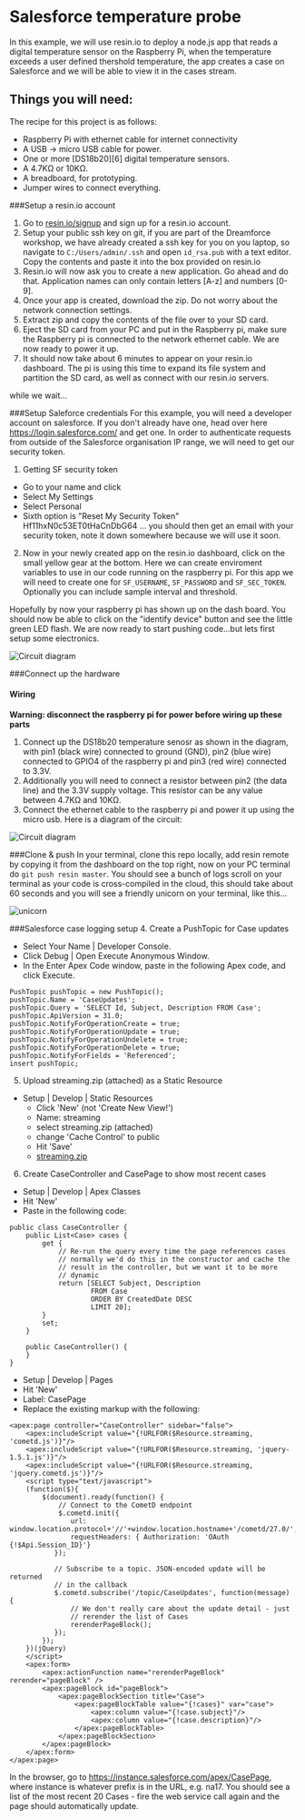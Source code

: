 # Salesforce temperature probe
In this example, we will use resin.io to deploy a node.js app that reads a digital temperature sensor on the Raspberry Pi, when the temperature exceeds a user defined thershold temperature, the app creates a case on Salesforce and we will be able to view it in the cases stream.

## Things you will need:

The recipe for this project is as follows:

* Raspberry Pi with ethernet cable for internet connectivity
* A USB -> micro USB cable for power.
* One or more [DS18b20][6] digital temperature sensors.
* A 4.7KΩ or 10KΩ.
* A breadboard, for prototyping.
* Jumper wires to connect everything.

###Setup a resin.io account
1. Go to [resin.io/signup](https://alpha.resin.io/signup) and sign up for a resin.io account.
1. Setup your public ssh key on git, if you are part of the Dreamforce workshop, we have already created a ssh key for you on you laptop, so navigate to `C:/Users/admin/.ssh` and open `id_rsa.pub` with a text editor. Copy the contents and paste it into the box provided on resin.io
2. Resin.io will now ask you to create a new application. Go ahead and do that. Application names can only contain letters [A-z] and numbers [0-9].
3. Once your app is created, download the zip. Do not worry about the network connection settings.
4. Extract zip and copy the contents of the file over to your SD card.
5. Eject the SD card from your PC and put in the Raspberry pi, make sure the Raspberry pi is connected to the network ethernet cable. We are now ready to power it up.
6. It should now take about 6 minutes to appear on your resin.io dashboard. The pi is using this time to expand its file system and partition the SD card, as well as connect with our resin.io servers.

while we wait...

###Setup Saleforce credentials
For this example, you will need a developer account on salesforce. If you don't already have one, head over here https://login.salesforce.com/ and get one.
In order to authenticate requests from outside of the Salesforce organisation IP range, we will need to get our security token.
1. Getting SF security token
 + Go to your name and click
 + Select My Settings
 + Select Personal
 + Sixth option is "Reset My Security Token" Hf11hxN0c53ET0tHaCnDbG64
... you should then get an email with your security token, note it down somewhere because we will use it soon.

2. Now in your newly created app on the resin.io dashboard, click on the small yellow gear at the bottom. Here we can create enviroment variables to use in our code running on the raspberry pi. For this app we will need to create one for `SF_USERNAME`, `SF_PASSWORD` and `SF_SEC_TOKEN`. Optionally you can include sample interval and threshold.

Hopefully by now your raspberry pi has shown up on the dash board. You should now be able to click on the "identify device" button and see the little green LED flash. We are now ready to start pushing code...but lets first setup some electronics.

![Circuit diagram](/docs/images/env_vars.png)

###Connect up the hardware
#### Wiring

**Warning: disconnect the raspberry pi for power before wiring up these parts**

1. Connect up the DS18b20 temperature senosr as shown in the diagram, with pin1 (black wire) connected to ground (GND), pin2 (blue wire) connected to GPIO4 of the raspberry pi and pin3 (red wire) connected to 3.3V.
1. Additionally you will need to connect a resistor between pin2 (the data line) and the 3.3V supply voltage. This resistor can be any value between 4.7KΩ and 10KΩ.
1. Connect the ethernet cable to the raspberry pi and power it up using the micro usb.
Here is a diagram of the circuit:

![Circuit diagram](/docs/images/SF_tempsensor_bb.png)


###Clone & push
In your terminal, clone this repo locally, add resin remote by copying it from the dashboard on the top right, now on your PC terminal do `git push resin master`.
You should see a bunch of logs scroll on your terminal as your code is cross-compiled in the cloud, this should take about 60 seconds and you will see a friendly unicorn on your terminal, like this...

![unicorn](/docs/images/unicorn.png)


###Salesforce case logging setup
4. Create a PushTopic for Case updates

 - Select Your Name | Developer Console.
 - Click Debug | Open Execute Anonymous Window.
 - In the Enter Apex Code window, paste in the following Apex code, and click Execute.

```
PushTopic pushTopic = new PushTopic();
pushTopic.Name = 'CaseUpdates';
pushTopic.Query = 'SELECT Id, Subject, Description FROM Case';
pushTopic.ApiVersion = 31.0;
pushTopic.NotifyForOperationCreate = true;
pushTopic.NotifyForOperationUpdate = true;
pushTopic.NotifyForOperationUndelete = true;
pushTopic.NotifyForOperationDelete = true;
pushTopic.NotifyForFields = 'Referenced';
insert pushTopic;
```

5. Upload streaming.zip (attached) as a Static Resource
 - Setup | Develop | Static Resources
   - Click 'New' (not 'Create New View!')
   - Name: streaming
   - select streaming.zip (attached)
   - change 'Cache Control' to public
   - Hit 'Save'
   - [streaming.zip](https://dl.dropboxusercontent.com/u/9795699/streaming.zip "streaming.zip")

6. Create CaseController and CasePage to show most recent cases
 - Setup | Develop | Apex Classes
 - Hit 'New'
 - Paste in the following code:

```
public class CaseController {
    public List<Case> cases {
        get {
            // Re-run the query every time the page references cases
            // normally we'd do this in the constructor and cache the
            // result in the controller, but we want it to be more
            // dynamic
            return [SELECT Subject, Description
                    FROM Case
                    ORDER BY CreatedDate DESC
                    LIMIT 20];
        }
        set;
    }

    public CaseController() {
    }
}
```

 - Setup | Develop | Pages
 - Hit 'New'
 - Label: CasePage
 - Replace the existing markup with the following:

```
<apex:page controller="CaseController" sidebar="false">
    <apex:includeScript value="{!URLFOR($Resource.streaming, 'cometd.js')}"/>
    <apex:includeScript value="{!URLFOR($Resource.streaming, 'jquery-1.5.1.js')}"/>
    <apex:includeScript value="{!URLFOR($Resource.streaming, 'jquery.cometd.js')}"/>
    <script type="text/javascript">
    (function($){
        $(document).ready(function() {
            // Connect to the CometD endpoint
            $.cometd.init({
               url: window.location.protocol+'//'+window.location.hostname+'/cometd/27.0/',
               requestHeaders: { Authorization: 'OAuth {!$Api.Session_ID}'}
           });

           // Subscribe to a topic. JSON-encoded update will be returned
           // in the callback
           $.cometd.subscribe('/topic/CaseUpdates', function(message) {
               // We don't really care about the update detail - just
               // rerender the list of Cases
               rerenderPageBlock();
           });
        });
    })(jQuery)
    </script>
    <apex:form>
        <apex:actionFunction name="rerenderPageBlock" rerender="pageBlock" />
        <apex:pageBlock id="pageBlock">
            <apex:pageBlockSection title="Case">
                <apex:pageBlockTable value="{!cases}" var="case">
                    <apex:column value="{!case.subject}"/>
                    <apex:column value="{!case.description}"/>
                </apex:pageBlockTable>
            </apex:pageBlockSection>
        </apex:pageBlock>
    </apex:form>
</apex:page>
```

In the browser, go to https://instance.salesforce.com/apex/CasePage, where instance is whatever prefix is in the URL, e.g. na17. You should see a list of the most recent 20 Cases - fire the web service call again and the page should automatically update.
